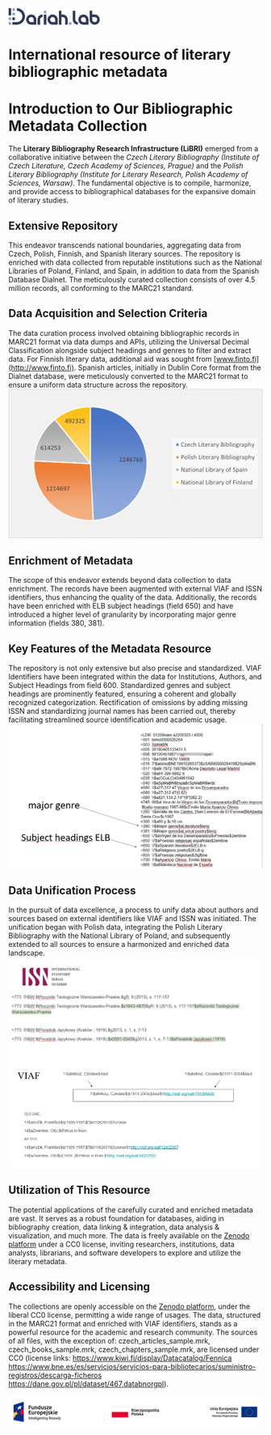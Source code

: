 ![alt text](https://github.com/CHC-Computations/Harmonize/blob/main/logo-1.png?raw=true)
# International resource of literary bibliographic metadata


# Introduction to Our Bibliographic Metadata Collection

The **Literary Bibliography Research Infrastructure (LiBRI)** emerged from a collaborative initiative between the *Czech Literary Bibliography (Institute of Czech Literature, Czech Academy of Sciences, Prague)* and the *Polish Literary Bibliography (Institute for Literary Research, Polish Academy of Sciences, Warsaw)*. The fundamental objective is to compile, harmonize, and provide access to bibliographical databases for the expansive domain of literary studies.

## Extensive Repository

This endeavor transcends national boundaries, aggregating data from Czech, Polish, Finnish, and Spanish literary sources. The repository is enriched with data collected from reputable institutions such as the National Libraries of Poland, Finland, and Spain, in addition to data from the Spanish Database Dialnet. The meticulously curated collection consists of over 4.5 million records, all conforming to the MARC21 standard.

## Data Acquisition and Selection Criteria

The data curation process involved obtaining bibliographic records in MARC21 format via data dumps and APIs, utilizing the Universal Decimal Classification alongside subject headings and genres to filter and extract data. For Finnish literary data, additional aid was sought from [www.finto.fi](http://www.finto.fi). Spanish articles, initially in Dublin Core format from the Dialnet database, were meticulously converted to the MARC21 format to ensure a uniform data structure across the repository.
![alt text](https://github.com/CHC-Computations/Miedzynarodowy-zasob-literackich-metadanych-bibliograficznych/blob/main/sources.png?raw=true)


## Enrichment of Metadata

The scope of this endeavor extends beyond data collection to data enrichment. The records have been augmented with external VIAF and ISSN identifiers, thus enhancing the quality of the data. Additionally, the records have been enriched with ELB subject headings (field 650) and have introduced a higher level of granularity by incorporating major genre information (fields 380, 381).

## Key Features of the Metadata Resource

The repository is not only extensive but also precise and standardized. VIAF Identifiers have been integrated within the data for Institutions, Authors, and Subject Headings from field 600. Standardized genres and subject headings are prominently featured, ensuring a coherent and globally recognized categorization. Rectification of omissions by adding missing ISSN and standardizing journal names has been carried out, thereby facilitating streamlined source identification and academic usage.
![alt text](https://github.com/CHC-Computations/Miedzynarodowy-zasob-literackich-metadanych-bibliograficznych/blob/main/elb.png)

## Data Unification Process

In the pursuit of data excellence, a process to unify data about authors and sources based on external identifiers like VIAF and ISSN was initiated. The unification began with Polish data, integrating the Polish Literary Bibliography with the National Library of Poland, and subsequently extended to all sources to ensure a harmonized and enriched data landscape.
![alt text](https://github.com/CHC-Computations/Miedzynarodowy-zasob-literackich-metadanych-bibliograficznych/blob/main/issn.png)
![alt_text](https://github.com/CHC-Computations/Miedzynarodowy-zasob-literackich-metadanych-bibliograficznych/blob/main/viaf.png)
## Utilization of This Resource

The potential applications of the carefully curated and enriched metadata are vast. It serves as a robust foundation for databases, aiding in bibliography creation, data linking & integration, data analysis & visualization, and much more. The data is freely available on the [Zenodo platform](https://zenodo.org) under a CC0 license, inviting researchers, institutions, data analysts, librarians, and software developers to explore and utilize the literary metadata.

## Accessibility and Licensing

The collections are openly accessible on the [Zenodo platform](https://zenodo.org), under the liberal CC0 license, permitting a wide range of usages. The data, structured in the MARC21 format and enriched with VIAF identifiers, stands as a powerful resource for the academic and research community. The sources of all files, with the exception of: czech_articles_sample.mrk, czech_books_sample.mrk, czech_chapters_sample.mrk, are licensed under CC0 (license links: https://www.kiwi.fi/display/Datacatalog/Fennica https://www.bne.es/es/servicios/servicios-para-bibliotecarios/suministro-registros/descarga-ficheros https://dane.gov.pl/pl/dataset/467,databnorgpl).

![alt_text](https://github.com/CHC-Computations/Harmonize/blob/main/Zrzut%20ekranu%202022-12-19%20o%2017.48.49.png?raw=true)







